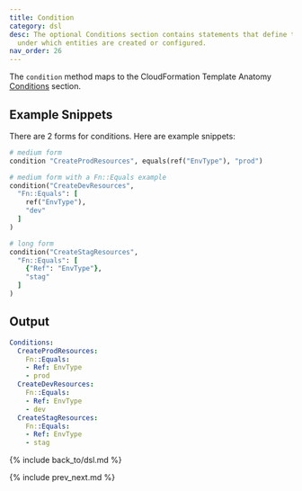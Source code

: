 ```yaml
---
title: Condition
category: dsl
desc: The optional Conditions section contains statements that define the circumstances
  under which entities are created or configured.
nav_order: 26
---
```


The `condition` method maps to the CloudFormation Template Anatomy [Conditions](https://docs.aws.amazon.com/AWSCloudFormation/latest/UserGuide/conditions-section-structure.html) section.

## Example Snippets

There are 2 forms for conditions.  Here are example snippets:

```ruby
# medium form
condition "CreateProdResources", equals(ref("EnvType"), "prod")

# medium form with a Fn::Equals example
condition("CreateDevResources",
  "Fn::Equals": [
    ref("EnvType"),
    "dev"
  ]
)

# long form
condition("CreateStagResources",
  "Fn::Equals": [
    {"Ref": "EnvType"},
    "stag"
  ]
)
```

## Output

```yaml
Conditions:
  CreateProdResources:
    Fn::Equals:
    - Ref: EnvType
    - prod
  CreateDevResources:
    Fn::Equals:
    - Ref: EnvType
    - dev
  CreateStagResources:
    Fn::Equals:
    - Ref: EnvType
    - stag
```

{% include back_to/dsl.md %}

{% include prev_next.md %}
